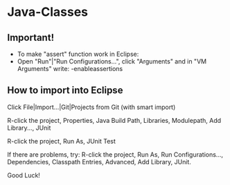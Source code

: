 # Java-Classes

## Important!

 * To make "assert" function work in Eclipse: 
 * Open "Run"|"Run Configurations...", click "Arguments" and in "VM Arguments" write: -enableassertions


## How to import into Eclipse
Click File|Import...|Git|Projects from Git (with smart import)

R-click the project, Properties, Java Build Path, Libraries, Modulepath, Add Library..., JUnit

R-click the project, Run As, JUnit Test

If there are problems, try:
R-click the project, Run As, Run Configurations..., Dependencies, Classpath Entries, Advanced, Add Library, JUnit.

Good Luck!
